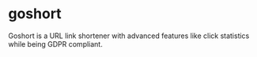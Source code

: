 # goshort
Goshort is a URL link shortener with advanced features like click statistics while being GDPR compliant. 
